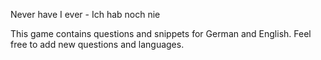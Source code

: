 Never have I ever - Ich hab noch nie

This game contains questions and snippets for German and English.
Feel free to add new questions and languages.